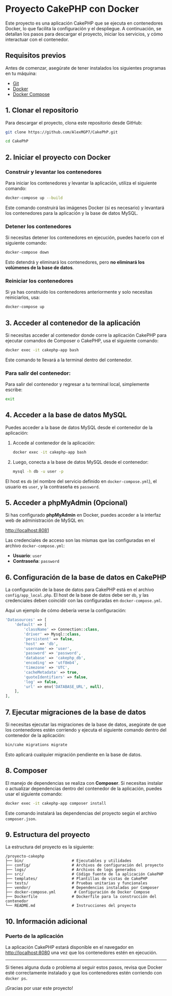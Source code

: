 
# Proyecto CakePHP con Docker

Este proyecto es una aplicación CakePHP que se ejecuta en contenedores Docker, lo que facilita la configuración y el despliegue. A continuación, se detallan los pasos para descargar el proyecto, iniciar los servicios, y cómo interactuar con el contenedor.

## Requisitos previos

Antes de comenzar, asegúrate de tener instalados los siguientes programas en tu máquina:

- [Git](https://git-scm.com/)
- [Docker](https://www.docker.com/)
- [Docker Compose](https://docs.docker.com/compose/)

## 1. Clonar el repositorio

Para descargar el proyecto, clona este repositorio desde GitHub:

```bash
git clone https://github.com/AlexMGP7/CakePhP.git
```

```bash
cd CakePhP
```

## 2. Iniciar el proyecto con Docker

### Construir y levantar los contenedores

Para iniciar los contenedores y levantar la aplicación, utiliza el siguiente comando:

```bash
docker-compose up --build
```

Este comando construirá las imágenes Docker (si es necesario) y levantará los contenedores para la aplicación y la base de datos MySQL.

### Detener los contenedores

Si necesitas detener los contenedores en ejecución, puedes hacerlo con el siguiente comando:

```bash
docker-compose down
```

Esto detendrá y eliminará los contenedores, pero **no eliminará los volúmenes de la base de datos**.

### Reiniciar los contenedores

Si ya has construido los contenedores anteriormente y solo necesitas reiniciarlos, usa:

```bash
docker-compose up
```

## 3. Acceder al contenedor de la aplicación

Si necesitas acceder al contenedor donde corre la aplicación CakePHP para ejecutar comandos de Composer o CakePHP, usa el siguiente comando:

```bash
docker exec -it cakephp-app bash
```

Este comando te llevará a la terminal dentro del contenedor.

### Para salir del contenedor:

Para salir del contenedor y regresar a tu terminal local, simplemente escribe:

```bash
exit
```

## 4. Acceder a la base de datos MySQL

Puedes acceder a la base de datos MySQL desde el contenedor de la aplicación:

1. Accede al contenedor de la aplicación:

    ```bash
    docker exec -it cakephp-app bash
    ```

2. Luego, conecta a la base de datos MySQL desde el contenedor:

    ```bash
    mysql -h db -u user -p
    ```

El host es `db` (el nombre del servicio definido en `docker-compose.yml`), el usuario es `user`, y la contraseña es `password`.

## 5. Acceder a phpMyAdmin (Opcional)

Si has configurado **phpMyAdmin** en Docker, puedes acceder a la interfaz web de administración de MySQL en:

[http://localhost:8081](http://localhost:8081)

Las credenciales de acceso son las mismas que las configuradas en el archivo `docker-compose.yml`:

- **Usuario**: `user`
- **Contraseña**: `password`

## 6. Configuración de la base de datos en CakePHP

La configuración de la base de datos para CakePHP está en el archivo `config/app_local.php`. El host de la base de datos debe ser `db`, y las credenciales deben coincidir con las configuradas en `docker-compose.yml`.

Aquí un ejemplo de cómo debería verse la configuración:

```php
'Datasources' => [
    'default' => [
        'className' => Connection::class,
        'driver' => Mysql::class,
        'persistent' => false,
        'host' => 'db',
        'username' => 'user',
        'password' => 'password',
        'database' => 'cakephp_db',
        'encoding' => 'utf8mb4',
        'timezone' => 'UTC',
        'cacheMetadata' => true,
        'quoteIdentifiers' => false,
        'log' => false,
        'url' => env('DATABASE_URL', null),
    ],
],
```

## 7. Ejecutar migraciones de la base de datos

Si necesitas ejecutar las migraciones de la base de datos, asegúrate de que los contenedores estén corriendo y ejecuta el siguiente comando dentro del contenedor de la aplicación:

```bash
bin/cake migrations migrate
```

Esto aplicará cualquier migración pendiente en la base de datos.

## 8. Composer

El manejo de dependencias se realiza con **Composer**. Si necesitas instalar o actualizar dependencias dentro del contenedor de la aplicación, puedes usar el siguiente comando:

```bash
docker exec -it cakephp-app composer install
```

Este comando instalará las dependencias del proyecto según el archivo `composer.json`.

## 9. Estructura del proyecto

La estructura del proyecto es la siguiente:

```
/proyecto-cakephp
├── bin/                     # Ejecutables y utilidades
├── config/                  # Archivos de configuración del proyecto
├── logs/                    # Archivos de logs generados
├── src/                     # Código fuente de la aplicación CakePHP
├── templates/               # Plantillas de vistas de CakePHP
├── tests/                   # Pruebas unitarias y funcionales
├── vendor/                  # Dependencias instaladas por Composer
├── docker-compose.yml        # Configuración de Docker Compose
├── Dockerfile               # Dockerfile para la construcción del contenedor
└── README.md                # Instrucciones del proyecto
```

## 10. Información adicional

### Puerto de la aplicación

La aplicación CakePHP estará disponible en el navegador en [http://localhost:8080](http://localhost:8080) una vez que los contenedores estén en ejecución.

---

Si tienes alguna duda o problema al seguir estos pasos, revisa que Docker esté correctamente instalado y que los contenedores estén corriendo con `docker ps`.

¡Gracias por usar este proyecto!